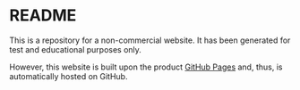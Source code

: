 # README

This is a repository for a non-commercial website. It has been generated for test and educational purposes only.

However, this website is built upon the product
[GitHub Pages](https://pages.github.com/) and, thus, is automatically hosted on GitHub.
